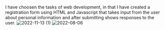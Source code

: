 I have choosen the tasks of web development, in that I have created a registration form using HTML and Javascript that takes input from the user about personal information and after submitting shows responses to the user.
![2022-11-13 (1)](https://user-images.githubusercontent.com/118128466/201539659-1fdd6c39-1bd2-459d-90fc-fcad677ee635.png)
![2022-08-06](https://user-images.githubusercontent.com/118128466/201539688-a90a4a19-9532-4da5-9326-7546d3ddcfed.png)
